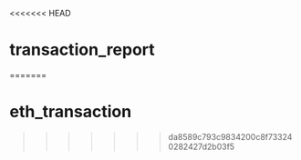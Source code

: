 <<<<<<< HEAD
# transaction_report
=======
# eth_transaction
>>>>>>> da8589c793c9834200c8f733240282427d2b03f5
